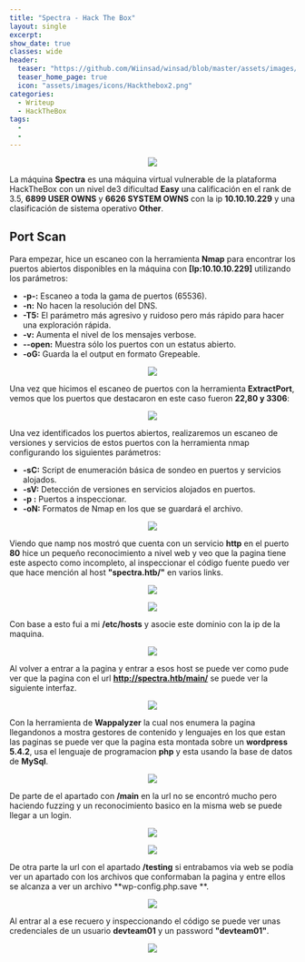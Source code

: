 ```yaml
---
title: "Spectra - Hack The Box"
layout: single
excerpt:
show_date: true
classes: wide
header:
  teaser: "https://github.com/Wiinsad/winsad/blob/master/assets/images/machines/HTB/spectra/data/Spectra.jpg?raw=true"
  teaser_home_page: true
  icon: "assets/images/icons/Hackthebox2.png"
categories:
  - Writeup
  - HackTheBox
tags:
  -
  -
---
```


<p align="center">
<img src="https://raw.githubusercontent.com/Wiinsad/winsad/master/assets/images/machines/HTB/spectra/data/SpectraHTB.png">
</p>

La máquina **Spectra** es una máquina virtual vulnerable de la plataforma HackTheBox con un nivel de3 dificultad **Easy** una calificación en el rank de 3.5, **6899 USER OWNS** y **6626 SYSTEM OWNS** con la ip **10.10.10.229** y una clasificación de sistema operativo **Other**.

## Port Scan

Para empezar, hice un escaneo con la herramienta **Nmap** para encontrar los puertos abiertos disponibles en la máquina con **[Ip:10.10.10.229]** utilizando los parámetros:
  - **-p-:**    Escaneo a toda la gama de puertos (65536).
  - **-n:**     No hacen la resolución del DNS.
  - **-T5:**    El parámetro más agresivo y ruidoso pero más rápido para hacer una exploración rápida.
  - **-v:**     Aumenta el nivel de los mensajes verbose.
  - **--open:** Muestra sólo los puertos con un estatus abierto.
  - **-oG:**    Guarda la el output en formato Grepeable.

  <p align="center">
  <img src="https://github.com/Wiinsad/winsad/blob/master/assets/images/machines/HTB/spectra/scan/ScanPorts.png?raw=true">
  </p>


  Una vez que hicimos el escaneo de puertos con la herramienta **ExtractPort**, vemos que los puertos que destacaron en este caso fueron **22,80 y 3306**:

  <p align="center">
  <img src="https://raw.githubusercontent.com/Wiinsad/winsad/master/assets/images/machines/HTB/spectra/scan/Ports.png">
  </p>


  Una vez identificados los puertos abiertos, realizaremos un escaneo de versiones y servicios de estos puertos con la herramienta nmap configurando los siguientes parámetros:

  - **-sC:** Script de enumeración básica de sondeo en puertos y servicios alojados.
  - **-sV:** Detección de versiones en servicios alojados en puertos.
  - **-p :** Puertos a inspeccionar.
  - **-oN:** Formatos de Nmap en los que se guardará el archivo.

  <p align="center">
  <img src="https://raw.githubusercontent.com/Wiinsad/winsad/master/assets/images/machines/HTB/spectra/scan/PortsServ.png">
  </p>

  Viendo que namp nos mostró que cuenta con un servicio **http** en el puerto **80** hice un pequeño reconocimiento a nivel web y veo que la pagina tiene este aspecto como incompleto, al inspeccionar el código fuente puedo ver que hace mención al host **"spectra.htb/"** en varios links.

  <p align="center">
  <img src="https://raw.githubusercontent.com/Wiinsad/winsad/master/assets/images/machines/HTB/spectra/scan/web1.png">
  </p>

  <p align="center">
  <img src="https://raw.githubusercontent.com/Wiinsad/winsad/master/assets/images/machines/HTB/spectra/scan/web2.png">
  </p>

  Con base a esto fui a mi **/etc/hosts** y asocie este dominio con la ip de la maquina.

  <p align="center">
  <img src="https://raw.githubusercontent.com/Wiinsad/winsad/master/assets/images/machines/HTB/spectra/scan/etecejost.png">
  </p>

  Al volver a entrar a la pagina y entrar a esos host se puede ver como pude ver que la pagina con el url **http://spectra.htb/main/** se puede ver la siguiente interfaz.

  <p align="center">
  <img src="https://raw.githubusercontent.com/Wiinsad/winsad/master/assets/images/machines/HTB/spectra/scan/web3.png">
  </p>

  Con la herramienta de **Wappalyzer** la cual nos enumera la pagina llegandonos a mostra gestores de contenido y lenguajes en los que estan las paginas se puede ver que la pagina esta montada sobre un **wordpress 5.4.2**, usa el lenguaje de programacion **php** y esta usando la base de datos de **MySql**.

  <p align="center">
  <img src="https://raw.githubusercontent.com/Wiinsad/winsad/master/assets/images/machines/HTB/spectra/scan/wappa.png">
  </p>

  De parte de el apartado con **/main** en la url no se encontró mucho pero haciendo fuzzing y un reconocimiento basico en la misma web se puede llegar a un login.

  <p align="center">
  <img src="https://raw.githubusercontent.com/Wiinsad/winsad/master/assets/images/machines/HTB/spectra/scan/wp-l.png">
  </p>

  <p align="center">
  <img src="https://raw.githubusercontent.com/Wiinsad/winsad/master/assets/images/machines/HTB/spectra/scan/wp-lo.png">
  </p>

  De otra parte la url con el apartado **/testing** si entrabamos via web se podía ver un apartado con los archivos que conformaban la pagina y entre ellos se alcanza a ver un archivo **wp-config.php.save **.

  <p align="center">
  <img src="https://raw.githubusercontent.com/Wiinsad/winsad/master/assets/images/machines/HTB/spectra/scan/wp.png">
  </p>

  Al entrar al a ese recuero y inspeccionando el código se puede ver unas credenciales de un usuario **devteam01** y un password **"devteam01"**.

  <p align="center">
  <img src="https://raw.githubusercontent.com/Wiinsad/winsad/master/assets/images/machines/HTB/spectra/intrusion/cred.png">
  </p>
